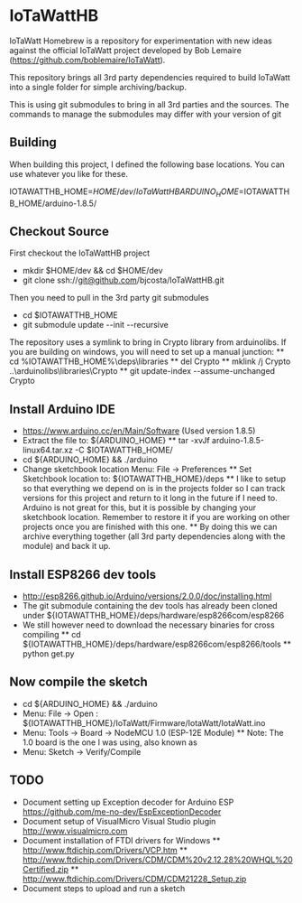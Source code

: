 # IoTaWattHB
IoTaWatt Homebrew is a repository for experimentation with new ideas against the official IoTaWatt project developed by Bob Lemaire (https://github.com/boblemaire/IoTaWatt).

This repository brings all 3rd party dependencies required to build IoTaWatt into a single folder for simple archiving/backup.

This is using git submodules to bring in all 3rd parties and the sources. The commands to manage the submodules may differ with your version of git


Building
--------

When building this project, I defined the following base locations. You can use whatever you like for these.


IOTAWATTHB_HOME=$HOME/dev/IoTaWattHB
ARDUINO_HOME=$IOTAWATTHB_HOME/arduino-1.8.5/


Checkout Source
---------------

First checkout the IoTaWattHB project
* mkdir $HOME/dev && cd $HOME/dev
* git clone ssh://git@github.com/bjcosta/IoTaWattHB.git

Then you need to pull in the 3rd party git submodules
* cd $IOTAWATTHB_HOME
* git submodule update --init --recursive

The repository uses a symlink to bring in Crypto library from arduinolibs. If you are building on windows, you will need to set up a manual junction:
** cd %IOTAWATTHB_HOME%\deps\libraries
** del Crypto
** mklink /j Crypto ..\arduinolibs\libraries\Crypto
** git update-index --assume-unchanged Crypto


Install Arduino IDE
-------------------

* https://www.arduino.cc/en/Main/Software (Used version 1.8.5)
* Extract the file to: ${ARDUINO_HOME}
** tar -xvJf arduino-1.8.5-linux64.tar.xz -C $IOTAWATTHB_HOME/
* cd ${ARDUINO_HOME} && ./arduino
* Change sketchbook location Menu: File -> Preferences
** Set Sketchbook location to: ${IOTAWATTHB_HOME}/deps
** I like to setup so that everything we depend on is in the projects folder so I can track versions for this project and return to it long in the future if I need to. Arduino is not great for this, but it is possible by changing your sketchbook location. Remember to restore it if you are working on other projects once you are finished with this one. 
** By doing this we can archive everything together (all 3rd party dependencies along with the module) and back it up.


Install ESP8266 dev tools
-------------------------

* http://esp8266.github.io/Arduino/versions/2.0.0/doc/installing.html
* The git submodule containing the dev tools has already been cloned under ${IOTAWATTHB_HOME}/deps/hardware/esp8266com/esp8266
* We still however need to download the necessary binaries for cross compiling
** cd ${IOTAWATTHB_HOME}/deps/hardware/esp8266com/esp8266/tools
** python get.py


Now compile the sketch
----------------------

* cd ${ARDUINO_HOME} && ./arduino
* Menu: File -> Open : ${IOTAWATTHB_HOME}/IoTaWatt/Firmware/IotaWatt/IotaWatt.ino
* Menu: Tools -> Board -> NodeMCU 1.0 (ESP-12E Module)
** Note: The 1.0 board is the one I was using, also known as 
* Menu: Sketch -> Verify/Compile


TODO
----

* Document setting up Exception decoder for Arduino ESP https://github.com/me-no-dev/EspExceptionDecoder
* Document setup of VisualMicro Visual Studio plugin http://www.visualmicro.com
* Document installation of FTDI drivers for Windows
** http://www.ftdichip.com/Drivers/VCP.htm
** http://www.ftdichip.com/Drivers/CDM/CDM%20v2.12.28%20WHQL%20Certified.zip
** http://www.ftdichip.com/Drivers/CDM/CDM21228_Setup.zip
* Document steps to upload and run a sketch

